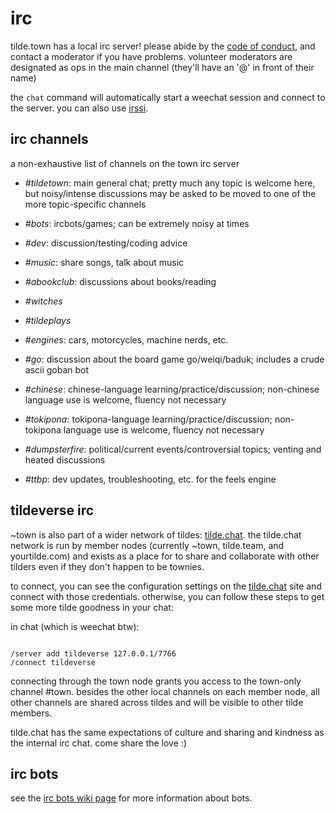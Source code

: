 irc
===

tilde.town has a local irc server! please abide by the
[code of conduct](https://tilde.town/wiki/conduct.html), and contact a
moderator if you have problems. volunteer moderators are designated as ops in
the main channel (they'll have an '@' in front of their name)

the `chat` command will automatically start a weechat session and connect to
the server. you can also use
[irssi](irssi.html).

## irc channels

a non-exhaustive list of channels on the town irc server

* *#tildetown*: main general chat; pretty much any topic is welcome here, but
  noisy/intense discussions may be asked to be moved to one of the more
  topic-specific channels

* *#bots*: ircbots/games; can be extremely noisy at times
* *#dev*: discussion/testing/coding advice
* *#music*: share songs, talk about music
* *#abookclub*: discussions about books/reading
* *#witches*
* *#tildeplays*
* *#engines*: cars, motorcycles, machine nerds, etc.
* *#go*: discussion about the board game go/weiqi/baduk; includes a crude ascii
  goban bot
* *#chinese*: chinese-language learning/practice/discussion; non-chinese
  language use is welcome, fluency not necessary
* *#tokipona*: tokipona-language learning/practice/discussion; non-tokipona
  language use is welcome, fluency not necessary
* *#dumpsterfire*: political/current events/controversial topics; venting and
  heated discussions
* *#ttbp*: dev updates, troubleshooting, etc. for the feels engine


## tildeverse irc

~town is also part of a wider network of tildes: [tilde.chat](https://tilde.chat).
the tilde.chat network is run by member nodes (currently ~town, tilde.team, and yourtilde.com)
and exists as a place for to share and collaborate with other tilders even if they don't happen to 
be townies.

to connect, you can see the configuration settings on the [tilde.chat](https://tilde.chat) site and connect
with those credentials. otherwise, you can follow these steps to get some more tilde goodness in your chat:


in chat (which is weechat btw):
<pre><code>
/server add tildeverse 127.0.0.1/7766
/connect tildeverse
</code></pre>

connecting through the town node grants you access to the town-only channel #town. besides the other
local channels on each member node, all other channels are shared across tildes and will be visible to
other tilde members.

tilde.chat has the same expectations of culture and sharing and kindness as the internal irc chat.
come share the love :)


## irc bots

see the [irc bots wiki page](bots/ircbots.html)
for more information about bots.
